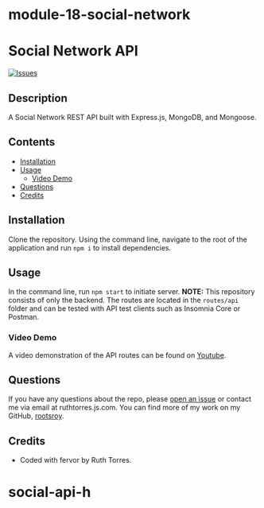 # module-18-social-network

# Social Network API

[![Issues](https://github.com/rootsroy/module-18-social-network/graphs/contributors)](https://github.com/rootsroy/module-18-social-network/graphs/contributors)

## Description

A Social Network REST API built with Express.js, MongoDB, and Mongoose.

## Contents

- [Installation](#Installation)
- [Usage](#Usage)
  - [Video Demo](#Video-Demo)
- [Questions](#Questions)
- [Credits](#Credits)

## Installation

Clone the repository. Using the command line, navigate to the root of the application and run `npm i` to install dependencies.

## Usage

In the command line, run `npm start` to initiate server. **NOTE:** This repository consists of only the backend. The routes are located in the `routes/api` folder and can be tested with API test clients such as Insomnia Core or Postman.

### Video Demo

A video demonstration of the API routes can be found on [Youtube]().

## Questions

If you have any questions about the repo, please [open an issue](https://github.com/rootsroy/module-18-social-network/issues) or contact me via email at ruthtorres.js.com. You can find more of my work on my GitHub, [rootsroy](https://github.com/rootsroy).

## Credits

- Coded with fervor by Ruth Torres.

# social-api-h
